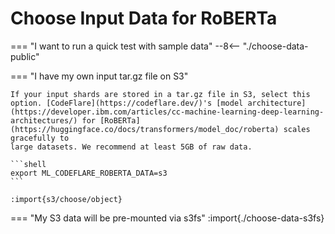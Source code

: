 # Choose Input Data for RoBERTa

=== "I want to run a quick test with sample data"
    --8<-- "./choose-data-public"
    
=== "I have my own input tar.gz file on S3"
    
    If your input shards are stored in a tar.gz file in S3, select this option. [CodeFlare](https://codeflare.dev/)'s [model architecture](https://developer.ibm.com/articles/cc-machine-learning-deep-learning-architectures/) for [RoBERTa](https://huggingface.co/docs/transformers/model_doc/roberta) scales gracefully to
    large datasets. We recommend at least 5GB of raw data.
    
    ```shell
    export ML_CODEFLARE_ROBERTA_DATA=s3
    ```

    :import{s3/choose/object}

=== "My S3 data will be pre-mounted via s3fs"
    :import{./choose-data-s3fs}

